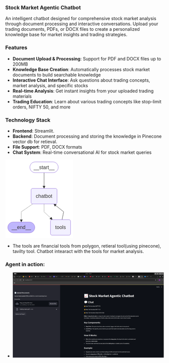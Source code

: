 ### Stock Market Agentic Chatbot

An intelligent chatbot designed for comprehensive stock market analysis through document processing and interactive conversations. Upload your trading documents, PDFs, or DOCX files to create a personalized knowledge base for market insights and trading strategies.

### Features

- **Document Upload & Processing**: Support for PDF and DOCX files up to 200MB
- **Knowledge Base Creation**: Automatically processes stock market documents to build searchable knowledge
- **Interactive Chat Interface**: Ask questions about trading concepts, market analysis, and specific stocks
- **Real-time Analysis**: Get instant insights from your uploaded trading materials
- **Trading Education**: Learn about various trading concepts like stop-limit orders, NIFTY 50, and more

### Technology Stack

- **Frontend**: Streamlit.
- **Backend**: Document processing and storing the knowledge in Pinecone vector db for retieval.
- **File Support**: PDF, DOCX formats
- **Chat System**: Real-time conversational AI for stock market queries

 ![Agent Architecture](./output.png)

- The tools are financial tools from polygon, retieral tool(using pinecone), tavilty tool. Chatbot intearact with the tools for market analysis.

 ### Agent in action:
  
- ![Agent](https://github.com/jimmymuthoni/agentic_trading_bot/blob/d521576d9569bc6f0852045518a6a9e3e746ffa7/STOCK.png)
